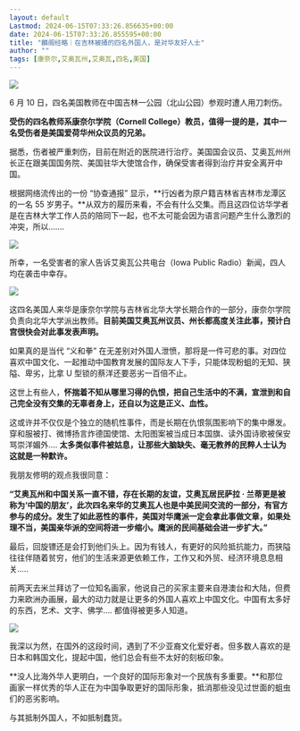 ```yaml
---
layout: default
Lastmod: 2024-06-15T07:33:26.856635+00:00
date: 2024-06-15T07:33:26.855595+00:00
title: "麟阁经略｜在吉林被捅的四名外国人，是对华友好人士"
author: ""
tags: [康奈尔,艾奥瓦州,艾奥瓦,四名,美国]
---
```


![](https://images.weserv.nl/?url=https%3A//chinadigitaltimes.net/chinese/files/2024/06/image-1718104486544.png)

6 月 10 日，四名美国教师在中国吉林一公园（北山公园）参观时遭人用刀刺伤。

**受伤的四名教师系康奈尔学院（Cornell College）教员，值得一提的是，其中一名受伤者是美国爱荷华州众议员的兄弟。**

据悉，伤者被严重刺伤，目前在附近的医院进行治疗。美国国会议员、艾奥瓦州州长正在跟美国国务院、美国驻华大使馆合作，确保受害者得到治疗并安全离开中国。

根据网络流传出的一份 “协查通报” 显示，**行凶者为原户籍吉林省吉林市龙潭区的一名 55 岁男子。**从双方的履历来看，不会有什么交集。而且这四位访华学者是在吉林大学工作人员的陪同下一起，也不太可能会因为语言问题产生什么激烈的冲突，所以…….

![](https://images.weserv.nl/?url=https%3A//chinadigitaltimes.net/chinese/files/2024/06/image-1718103948648.png)

所幸，一名受害者的家人告诉艾奥瓦公共电台（Iowa Public Radio）新闻，四人均在袭击中幸存。

![](https://images.weserv.nl/?url=https%3A//chinadigitaltimes.net/chinese/files/2024/06/image-1718105339916.png)

这四名美国人来华是康奈尔学院与吉林省北华大学长期合作的一部分，康奈尔学院负责向北华大学派出教师。**目前美国艾奥瓦州议员、州长都高度关注此事，预计白宫很快会对此事发表声明。**

如果真的是当代 “义和拳” 在无差别对外国人泄愤，那将是一件可悲的事。对四位喜欢中国文化、一起推动中国教育发展的国际友人下手，只能体现粉蛆的无知、狭隘、卑劣，比拿 U 型锁的蔡洋还要恶劣一百倍不止。

这世上有些人，**怀揣着不知从哪里习得的仇恨，把自己生活中的不满，宣泄到和自己完全没有交集的无辜者身上，还自以为这是正义、血性。**

这或许并不仅仅是个独立的随机性事件，而是长期在仇恨氛围影响下的集中爆发。穿和服被打、微博扬言炸德国使馆、太阳图案被当成日本国旗、读外国诗歌被保安骂崇洋媚外…. **太多类似事件被姑息，让那些大脑缺失、毫无教养的民粹人士认为这就是一种默许。**

我朋友修明的观点我很同意：

**“艾奥瓦州和中国关系一直不错，存在长期的友谊，艾奥瓦居民萨拉 · 兰蒂更是被称为‘中国的朋友’，此次四名来华的艾奥瓦人也是中美民间交流的一部分，有官方参与的成分。发生了如此恶性的事件，美国对华鹰派一定会拿此事做文章，如果处理不当，美国亲华派的空间将进一步缩小。鹰派的民间基础会进一步扩大。”**

最后，回旋镖还是会打到他们头上。因为有钱人，有更好的风险抵抗能力，而狭隘往往伴随着贫穷，他们的生活来源更依赖工作，工作又和外贸、经济环境息息相关…..

前两天去米兰拜访了一位知名画家，他说自己的买家主要来自港澳台和大陆，但费力来欧洲办画展，最大的动力就是让更多的外国人喜欢上中国文化。中国有太多好的东西，艺术、文字、佛学…. 都值得被更多人知道。

![](https://images.weserv.nl/?url=https%3A//chinadigitaltimes.net/chinese/files/2024/06/post-708820-6668325b49305.)

我深以为然，在国外的这段时间，遇到了不少亚裔文化爱好者。但多数人喜欢的是日本和韩国文化，提起中国，他们总会有些不太好的刻板印象。

**没人比海外华人更明白，一个良好的国际形象对一个民族有多重要。**和那位画家一样优秀的华人正在为中国争取更好的国际形象，抵消那些没见过世面的蛆虫们的恶劣影响。

与其抵制外国人，不如抵制蠢货。

